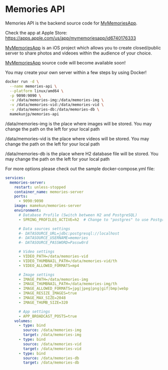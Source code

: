 # Memories API
Memories API is the backend source code for [MyMemoriesApp](https://apps.apple.com/us/app/mymemoriesapp/id6740176333).

Check the app at Apple Store: https://apps.apple.com/us/app/mymemoriesapp/id6740176333

[MyMemoriesApp](https://apps.apple.com/us/app/mymemoriesapp/id6740176333) is an iOS project which allows you to create closed/public server to share photos and videoes within the audience of your choice.

[MyMemoriesApp](https://apps.apple.com/us/app/mymemoriesapp/id6740176333) source code will become available soon!

You may create your own server within a few steps by using Docker!

```bash
docker run -d \
  --name memories-api \
  --platform linux/amd64 \
  -p 9090:9090 \
  -v /data/memories-img:/data/memories-img \
  -v /data/memories-vid:/data/memories-vid \
  -v /data/memories-db:/data/memories-db \
  mamekunjp/memories-api
```

/data/memories-img is the place where images will be stored.
You may change the path on the left for your local path

/data/memories-vid is the place where videos will be stored.
You may change the path on the left for your local path

/data/memories-db is the place where H2 database file will be stored.
You may change the path on the left for your local path

For more options please check out the sample docker-compose.yml file:

```yaml
services:
  memories-server:
    restart: unless-stopped
    container_name: memories-server
    ports:
      - 9090:9090
    image: mamekun/memories-server
    environment:
      # Database Profile (Switch between H2 and PostgreSQL)
      - SPRING_PROFILES_ACTIVE=h2  # Change to "postgres" to use PostgreSQL

      # Data sources settings
      #- DATASOURCE_URL=jdbc:postgresql://localhost
      #- DATASOURCE_USERNAME=memories
      #- DATASOURCE_PASSWORD=Passw0rd

      # Video settings
      - VIDEO_PATH=/data/memories-vid
      - VIDEO_THUMBNAIL_PATH=/data/memories-vid/th
      - VIDEO_ALLOWED_FORMATS=mp4

      # Image settings
      - IMAGE_PATH=/data/memories-img
      - IMAGE_THUMBNAIL_PATH=/data/memories-img/th
      - IMAGE_ALLOWED_FORMATS=jpg|jpeg|png|gif|bmp|webp
      - IMAGE_RESIZE_IMAGES=true
      - IMAGE_MAX_SIZE=2048
      - IMAGE_THUMB_SIZE=320

      # App settings
      - APP_BROADCAST_POSTS=true
    volumes:
      - type: bind
        source: /data/memories-img
        target: /data/memories-img
      - type: bind
        source: /data/memories-vid
        target: /data/memories-vid
      - type: bind
        source: /data/memories-db
        target: /data/memories-db
```